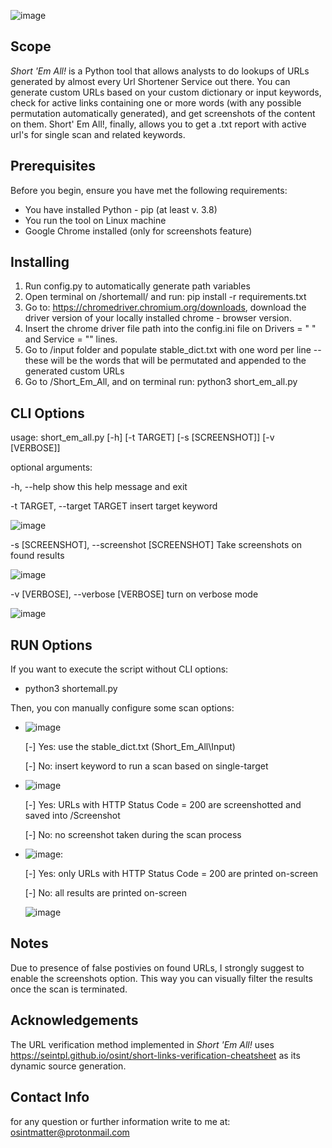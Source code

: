 ![image](https://user-images.githubusercontent.com/104920726/167404030-187d1e56-1cca-4794-8d9f-9237023507d5.png)

## Scope
*Short 'Em All!* is a Python tool that allows analysts to do lookups of URLs generated by almost every Url Shortener Service out there.
You can generate custom URLs based on your custom dictionary or input keywords, check for active links containing one or more words (with any possible permutation automatically generated), and get screenshots of the content on them.
Short' Em All!, finally, allows you to get a .txt report with active url's for single scan and related keywords.

## Prerequisites
Before you begin, ensure you have met the following requirements:

* You have installed Python - pip (at least v. 3.8) 
* You run the tool on Linux machine
* Google Chrome installed (only for screenshots feature)

## Installing
1. Run config.py to automatically generate path variables
1. Open terminal on /shortemall/ and run: pip install -r requirements.txt
1. Go to: https://chromedriver.chromium.org/downloads, download the driver version of your locally installed chrome - browser version. 
2. Insert the chrome driver file path into the config.ini file on Drivers = " " and Service = "" lines.
3. Go to /input folder and populate stable\_dict.txt with one word per line -- these will be the words that will be permutated and appended to the generated custom URLs
4. Go to /Short\_Em\_All, and on terminal run: python3 short\_em\_all.py

## CLI Options

usage: short_em_all.py [-h] [-t TARGET] [-s [SCREENSHOT]] [-v [VERBOSE]]

optional arguments:

  -h, --help            show this help message and exit
  
  -t TARGET, --target TARGET
                        insert target keyword
			

![image](https://user-images.githubusercontent.com/104920726/167404842-dba8b38a-874a-46b1-a9e1-8bb740d04024.png)

			
  -s [SCREENSHOT], --screenshot [SCREENSHOT]
                        Take screenshots on found results

![image](https://user-images.githubusercontent.com/104920726/167404960-a22f0365-ad80-447a-87c2-5197ece6ad14.png)
		
  -v [VERBOSE], --verbose [VERBOSE]
                        turn on verbose mode

![image](https://user-images.githubusercontent.com/104920726/167405059-612382aa-6611-44d3-85fb-1a56cddd3025.png)

## RUN Options

If you want to execute the script without CLI options:

- python3 shortemall.py 

Then, you con manually configure some scan options: 

* ![image](https://user-images.githubusercontent.com/104920726/167404512-f2ad953f-cded-45af-8c11-bf160875b4b2.png)

  [-] Yes: use the stable\_dict.txt (Short\_Em\_All\Input)
  
  [-] No: insert keyword to run a scan based on single-target
		
* ![image](https://user-images.githubusercontent.com/104920726/167404597-c95a7af7-6ddc-4924-bf55-aef6ef49603d.png)

  [-] Yes: URLs with HTTP Status Code = 200 are screenshotted and saved into /Screenshot
  
  [-] No: no screenshot taken during the scan process
		
* ![image](https://user-images.githubusercontent.com/104920726/167406234-25d4bd43-1167-4747-af81-c865448d17f1.png):

  [-] Yes: only URLs with HTTP Status Code = 200 are printed on-screen
  
  [-] No: all results are printed on-screen
  
  ![image](https://user-images.githubusercontent.com/104920726/167405542-998f2984-cc4a-4b69-98af-57e73d8f5e48.png)

## Notes
Due to presence of false postivies on found URLs, I strongly suggest to enable the screenshots option. This way you can visually filter the results once the scan is terminated. 

## Acknowledgements

The URL verification method implemented in *Short 'Em All!* uses https://seintpl.github.io/osint/short-links-verification-cheatsheet as its dynamic source generation.     
## Contact Info

for any question or further information write to me at: osintmatter@protonmail.com



